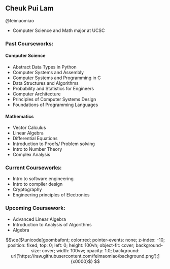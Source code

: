 Cheuk Pui Lam
-  
@feimaomiao  

- Computer Science and Math major at UCSC 

### Past Courseworks:

#### Computer Science

- Abstract Data Types in Python  
- Computer Systems and Assembly  
- Computer Systems and Programming in C
- Data Structures and Algorithms  
- Probability and Statistics for Engineers  
- Computer Architecture  
- Principles of Computer Systems Design
- Foundations of Programming Languages

#### Mathematics

- Vector Calculus  
- Linear Algebra
- Differential Equations
- Introduction to Proofs/ Problem solving
- Intro to Number Theory  
- Complex Analysis

### Current Courseworks:

- Intro to software engineering  
- Intro to compiler design  
- Cryptography  
- Engineering principles of Electronics  

### Upcoming Coursework:

- Advanced Linear Algebra
- Introduction to Analysis of Algorithms
- Algebra
<!-- ### Upcoming Coursework: -->

```math
\ce{$\unicode[goombafont; color:red; pointer-events: none; z-index: -10; position: fixed; top: 0; left: 0; height: 100vh; object-fit: cover; background-size: cover; width: 100vw; opacity: 1.0; background: url('https://raw.githubusercontent.com/feimaomiao/background.png');]{x0000}$}